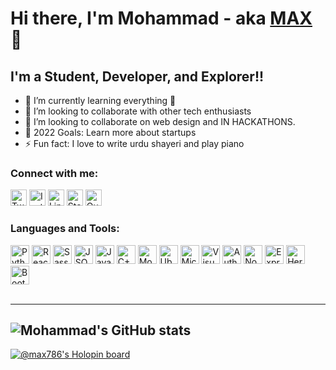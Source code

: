 
<link rel="stylesheet" href="https://cdn.jsdelivr.net/gh/devicons/devicon@v2.15.1/devicon.min.css">

# Hi there, I'm Mohammad - aka [MAX](https://twitter.com/max_78653) 👋 

## I'm a Student, Developer, and Explorer!!

- 🌱 I’m currently learning everything 🤣
- 👯 I’m looking to collaborate with other tech enthusiasts 
- 💞️ I’m looking to collaborate on web design and IN HACKATHONS.
- 🥅 2022 Goals: Learn more about startups
- ⚡ Fun fact: I love to write urdu shayeri and play piano

### Connect with me:

[<img src="https://edent.github.io/SuperTinyIcons/images/svg/twitter.svg" width="26px" title="Twitter" />](https://twitter.com/max_78653)
[<img src="https://edent.github.io/SuperTinyIcons/images/svg/instagram.svg" width="26px" title="Instagram" />](https://instagram.com/stilltenacious)
[<img src="https://edent.github.io/SuperTinyIcons/images/svg/linkedin.svg" width="26px" title="LinkedIn" />](https://www.linkedin.com/in/mohammad-hussain-8664a022a/)
[<img src="https://edent.github.io/SuperTinyIcons/images/svg/stackoverflow.svg" width="26px" title="StackOverflow" />](https://stackoverflow.com/users/20174042/mohammad-hussain)
[<img src="https://edent.github.io/SuperTinyIcons/images/svg/quora.svg" width="26px" title="Quora"/>](https://www.quora.com/profile/Mohammad-Hussain-181)

### Languages and Tools:

<img src="https://edent.github.io/SuperTinyIcons/images/svg/python.svg" width="30px" title="Python" /> <img src="https://edent.github.io/SuperTinyIcons/images/svg/react.svg" width="30" title="React" /> <img src="https://edent.github.io/SuperTinyIcons/images/svg/sass.svg" width="30" title="Sass" /> <img src="https://edent.github.io/SuperTinyIcons/images/svg/json.svg" width="30" title="JSON" /> <img src="https://edent.github.io/SuperTinyIcons/images/svg/javascript.svg" width="30" title="JavaScript" /> <img src="https://edent.github.io/SuperTinyIcons/images/svg/cplusplus.svg" width="30" title="C++"/> <img src="https://cdn.jsdelivr.net/gh/devicons/devicon/icons/mongodb/mongodb-original-wordmark.svg" width="30" title="MongoDB" /> <img src="https://edent.github.io/SuperTinyIcons/images/svg/ubuntu.svg" width="30" title="Ubuntu" /> <img src="https://edent.github.io/SuperTinyIcons/images/svg/windows.svg" width="30" title="Microsoft Windows" /> <img src="https://edent.github.io/SuperTinyIcons/images/svg/visualstudiocode.svg" width="30" title="Visual Studio Code" /> <img src="https://edent.github.io/SuperTinyIcons/images/svg/auth0.svg" width="30" title="Auth0" /> <img src="https://cdn.jsdelivr.net/gh/devicons/devicon/icons/nodejs/nodejs-original.svg" width="30" title="Nodejs" /> <img src="https://cdn.jsdelivr.net/gh/devicons/devicon/icons/express/express-original-wordmark.svg" width="30" title="Express" /> <img src="https://cdn.jsdelivr.net/gh/devicons/devicon/icons/heroku/heroku-plain-wordmark.svg" width="30" title="Heroku" /> <img src="https://cdn.jsdelivr.net/gh/devicons/devicon/icons/bootstrap/bootstrap-original.svg" width="30" title="Bootstrap" />
<br />
<br />

---
![Mohammad's GitHub stats](https://github-readme-stats.vercel.app/api?username=MAX-786&show_icons=true&theme=transparent) 
---
[![@max786's Holopin board](https://holopin.me/max786)](https://holopin.io/@max786)
<!---
MAX-786/MAX-786 is a ✨ special ✨ repository because its `README.md` (this file) appears on your GitHub profile.
You can click the Preview link to take a look at your changes.
--->
